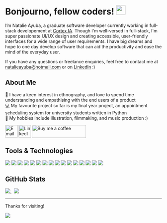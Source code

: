 # Bonjourno, fellow coders! <img src="https://raw.githubusercontent.com/MartinHeinz/MartinHeinz/master/wave.gif" width="30px">
I’m Natalie Ayuba, a graduate software developer currently working in full-stack developement at <a href="https://www.cortex-ia.com/" target="_blank">Cortex IA</a>. Though I'm well-versed in full-stack, I'm super passionate UI/UX design and creating accessible, user-friendly interfaces for a wide range of user requirements. I have big dreams and hope to one day develop software that can aid the productivity and ease the mind of the everyday user.

If you have any questions or freelance enquiries, feel free to contact me at natalieayuba@hotmail.com or on <a href="https://www.linkedin.com/in/natalie-ayuba/" target="_blank">LinkedIn</a> :)


## About Me

🌸 I have a keen interest in ethnography, and love to spend time understanding and empathising with the end users of a product  
💻 My favourite project so far is my final year project, an appointment scheduling system for university students written in Python  
🎸 My hobbies include illustration, filmmaking, and music production :)

<!-- <a href="#"><img align="left" src="https://cdn-icons-png.flaticon.com/512/975/975645.png" alt="Website icon" height="40px"/></a>
 -->
 
<a href="mailto:natalieayuba@hotmail.com"><img align="left" src="https://cdn-icons.flaticon.com/png/512/3059/premium/3059989.png?token=exp=1638296710~hmac=1fc2be6efb1753c49c997b895bed3209" alt="Email icon" height="40px"/></a>

<a href="https://www.linkedin.com/in/natalie-ayuba/"><img align="left" src="https://cdn-icons.flaticon.com/png/512/3536/premium/3536505.png?token=exp=1638296315~hmac=17a858a9082bd1cec8ce701905af64a1" alt="LinkedIn icon" height="40px"/></a>

<!-- <a href="#"><img align="left" src="https://cdn-icons-png.flaticon.com/512/5968/5968906.png" alt="Medium icon" height="40px"/></a> -->

<!-- <a href="#"><img align="left" src="https://cdn-icons.flaticon.com/png/512/3536/premium/3536685.png?token=exp=1638296415~hmac=4c2d747829010eb3ed62d8adf71528be" alt="Dribble icon" height="40px"/></a>

<a href="#"><img align="left" src="https://cdn-icons.flaticon.com/png/512/3536/premium/3536806.png?token=exp=1638296472~hmac=9d14835e8c37df98bdf72016017c8cbf" alt="Behance icon" height="40px"/></a> -->


<a href="https://www.buymeacoffee.com/natalieayuba" target="_blank" style="border-radius: 100px;">
  <img src="https://cdn.buymeacoffee.com/buttons/default-blue.png" alt="Buy me a coffee" height="41" width="174" />
</a>

## Tools & Technologies
![](https://img.shields.io/badge/HTML5-Frontend-informational?style=flat&logo=HTML5&logoColor=white&color=875DA7)
![](https://img.shields.io/badge/CSS3-Frontend-informational?style=flat&logo=CSS3&logoColor=white&color=875DA7)
![](https://img.shields.io/badge/JavaScript-Frontend-informational?style=flat&logo=JavaScript&logoColor=white&color=875DA7)
![](https://img.shields.io/badge/React&nbsp;Native-Frontend-informational?style=flat&logo=React&logoColor=white&color=875DA7)
![](https://img.shields.io/badge/Less-Frontend-informational?style=flat&logo=Less&logoColor=white&color=875DA7)
![](https://img.shields.io/badge/Java-Backend-informational?style=flat&logo=Java&logoColor=white&color=5DA2A7)
![](https://img.shields.io/badge/C&nbsp;Sharp-Backend-informational?style=flat&logo=CSharp&logoColor=white&color=5DA2A7)
![](https://img.shields.io/badge/Python-Backend-informational?style=flat&logo=Python&logoColor=white&color=5DA2A7)
![](https://img.shields.io/badge/Flask-Framework-informational?style=flat&logo=Flask&logoColor=white&color=2bbc8a)
![](https://img.shields.io/badge/PostgreSQL-Database&nbsp;Management&nbsp;Systsem-informational?style=flat&logo=PostgreSQL&logoColor=white&color=A2A75D)
![](https://img.shields.io/badge/Adobe&nbsp;Creative&nbsp;Cloud-Design&nbsp;Tool-informational?style=flat&logo=AdobeCreativeCloud&logoColor=white&color=A75DA2)
![](https://img.shields.io/badge/Figma-Design&nbsp;Tool-informational?style=flat&logo=Figma&logoColor=white&color=A75DA2)
![](https://img.shields.io/badge/Visual&nbsp;Studio-IDE-informational?style=flat&logo=VisualStudio&logoColor=white&color=A75DA2)
![](https://img.shields.io/badge/PyCharm-IDE-informational?style=flat&logo=PyCharm&logoColor=white&color=A75DA2)
![](https://img.shields.io/badge/IntelliJ-IDE-informational?style=flat&logo=IntelliJIDEA&logoColor=white&color=A75DA2)
![](https://img.shields.io/badge/Git-Version&nbsp;Control&nbsp;System-informational?style=flat&logo=Git&logoColor=white&color=A75DA2)

## GitHub Stats

<a href="https://github.com/natalieayuba/github-readme-stats">
  <img src="https://github-readme-stats.vercel.app/api/?username=natalieayuba&theme=nightowl&show_icons=true&custom_title=My GitHub Stats&line_height=27" >
</a>&nbsp;
<a href="https://github.com/natalieayuba/github-readme-stats">
  <img align="top" src="https://github-readme-stats.vercel.app/api/top-langs/?username=natalieayuba&theme=nightowl&custom_title=My Most Used Languages&card_width=260&langs_count=3" >    
</a>

---

Thanks for visiting!
  
![](https://komarev.com/ghpvc/?username=natalieayuba&color=875DA7&label=visitors) 
